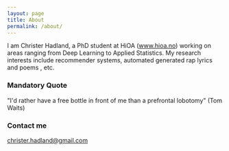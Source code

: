 ```yaml
---
layout: page
title: About
permalink: /about/
---
```

I am Christer Hadland, a PhD student at HiOA (www.hioa.no) working on areas ranging from Deep Learning to Applied Statistics.
My research interests include recommender systems, automated generated rap lyrics and poems , etc. 

### Mandatory Quote 
"I'd rather have a free bottle in front of me than a prefrontal lobotomy" (Tom Waits)

### Contact me
[christer.hadland@gmail.com](mailto:christer.hadland@gmail.com)
